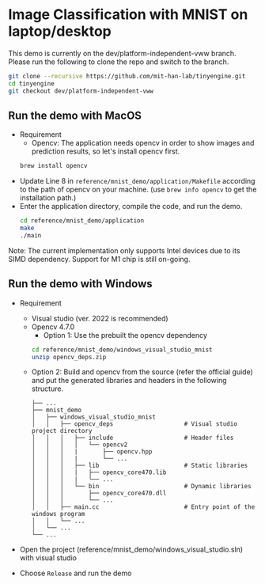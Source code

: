 # Image Classification with MNIST on laptop/desktop

This demo is currently on the dev/platform-independent-vww branch. Please run the following to clone the repo and switch to the branch.

```bash
git clone --recursive https://github.com/mit-han-lab/tinyengine.git
cd tinyengine
git checkout dev/platform-independent-vww
```

## Run the demo with MacOS

- Requirement
  - Opencv: The application needs opencv in order to show images and prediction results, so let's install opencv first.
  ```bash
  brew install opencv
  ```
- Update Line 8 in `reference/mnist_demo/application/Makefile` according to the path of opencv on your machine. (use `brew info opencv` to get the installation path.)
- Enter the application directory, compile the code, and run the demo.
  ```bash
  cd reference/mnist_demo/application
  make
  ./main
  ```

Note: The current implementation only supports Intel devices due to its SIMD dependency. Support for M1 chip is still on-going.

## Run the demo with Windows

- Requirement

  - Visual studio (ver. 2022 is recommended)
  - Opencv 4.7.0
    - Option 1: Use the prebuilt the opencv dependency
    ```bash
    cd reference/mnist_demo/windows_visual_studio_mnist
    unzip opencv_deps.zip
    ```
  - Option 2: Build and opencv from the source (refer the official guide) and put the generated libraries and headers in the following structure.
    ```
    ├── ...
    ├── mnist_demo
    │   ├── windows_visual_studio_mnist
    │   │   ├── opencv_deps                    # Visual studio project directory
    │   │   │   ├── include                    # Header files
    │   │   │   │   └── opencv2
    │   │   │   |       ├── opencv.hpp
    │   │   │   |       └── ...
    │   │   │   ├── lib                        # Static libraries
    │   │   │   |   ├── opencv_core470.lib
    │   │   │   |   └── ...
    │   │   │   └── bin                        # Dynamic libraries
    │   │   │       ├── opencv_core470.dll
    │   │   │       └── ...
    │   │   ├── main.cc                        # Entry point of the windows program
    │   │   └── ...
    │   └── ...
    └── ...
    ```

- Open the project (reference/mnist_demo/windows_visual_studio.sln) with visual studio

- Choose `Release` and run the demo
